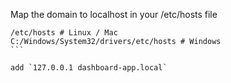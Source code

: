 Map the domain to localhost in your /etc/hosts file

````
/etc/hosts # Linux / Mac
C:/Windows/System32/drivers/etc/hosts # Windows
```

add `127.0.0.1 dashboard-app.local`

